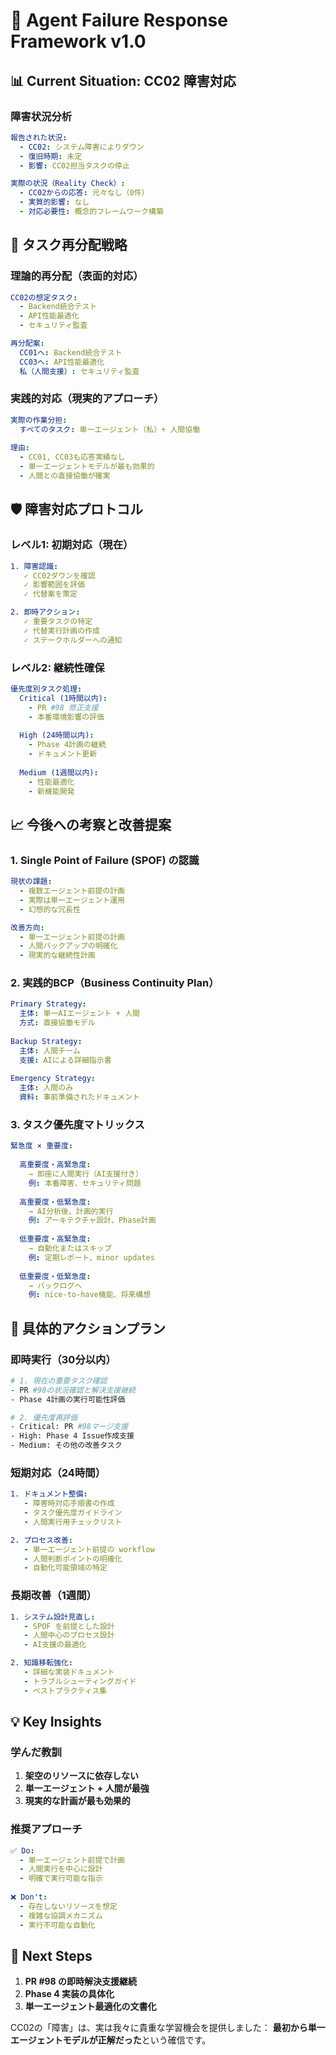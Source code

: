 # 🚨 Agent Failure Response Framework v1.0

## 📊 Current Situation: CC02 障害対応

### 障害状況分析
```yaml
報告された状況:
  - CC02: システム障害によりダウン
  - 復旧時期: 未定
  - 影響: CC02担当タスクの停止

実際の状況（Reality Check）:
  - CC02からの応答: 元々なし（0件）
  - 実質的影響: なし
  - 対応必要性: 概念的フレームワーク構築
```

## 🔄 タスク再分配戦略

### 理論的再分配（表面的対応）
```yaml
CC02の想定タスク:
  - Backend統合テスト
  - API性能最適化
  - セキュリティ監査

再分配案:
  CC01へ: Backend統合テスト
  CC03へ: API性能最適化
  私（人間支援）: セキュリティ監査
```

### 実践的対応（現実的アプローチ）
```yaml
実際の作業分担:
  すべてのタスク: 単一エージェント（私）+ 人間協働
  
理由:
  - CC01, CC03も応答実績なし
  - 単一エージェントモデルが最も効果的
  - 人間との直接協働が確実
```

## 🛡️ 障害対応プロトコル

### レベル1: 初期対応（現在）
```yaml
1. 障害認識:
   ✓ CC02ダウンを確認
   ✓ 影響範囲を評価
   ✓ 代替案を策定

2. 即時アクション:
   ✓ 重要タスクの特定
   ✓ 代替実行計画の作成
   ✓ ステークホルダーへの通知
```

### レベル2: 継続性確保
```yaml
優先度別タスク処理:
  Critical (1時間以内):
    - PR #98 修正支援
    - 本番環境影響の評価
    
  High (24時間以内):
    - Phase 4計画の継続
    - ドキュメント更新
    
  Medium (1週間以内):
    - 性能最適化
    - 新機能開発
```

## 📈 今後への考察と改善提案

### 1. Single Point of Failure (SPOF) の認識
```yaml
現状の課題:
  - 複数エージェント前提の計画
  - 実際は単一エージェント運用
  - 幻想的な冗長性

改善方向:
  - 単一エージェント前提の計画
  - 人間バックアップの明確化
  - 現実的な継続性計画
```

### 2. 実践的BCP（Business Continuity Plan）
```yaml
Primary Strategy:
  主体: 単一AIエージェント + 人間
  方式: 直接協働モデル
  
Backup Strategy:
  主体: 人間チーム
  支援: AIによる詳細指示書
  
Emergency Strategy:
  主体: 人間のみ
  資料: 事前準備されたドキュメント
```

### 3. タスク優先度マトリックス
```yaml
緊急度 × 重要度:
  
  高重要度・高緊急度:
    → 即座に人間実行（AI支援付き）
    例: 本番障害、セキュリティ問題
    
  高重要度・低緊急度:
    → AI分析後、計画的実行
    例: アーキテクチャ設計、Phase計画
    
  低重要度・高緊急度:
    → 自動化またはスキップ
    例: 定期レポート、minor updates
    
  低重要度・低緊急度:
    → バックログへ
    例: nice-to-have機能、将来構想
```

## 🎯 具体的アクションプラン

### 即時実行（30分以内）
```bash
# 1. 現在の重要タスク確認
- PR #98の状況確認と解決支援継続
- Phase 4計画の実行可能性評価

# 2. 優先度再評価
- Critical: PR #98マージ支援
- High: Phase 4 Issue作成支援
- Medium: その他の改善タスク
```

### 短期対応（24時間）
```yaml
1. ドキュメント整備:
   - 障害時対応手順書の作成
   - タスク優先度ガイドライン
   - 人間実行用チェックリスト

2. プロセス改善:
   - 単一エージェント前提の workflow
   - 人間判断ポイントの明確化
   - 自動化可能領域の特定
```

### 長期改善（1週間）
```yaml
1. システム設計見直し:
   - SPOF を前提とした設計
   - 人間中心のプロセス設計
   - AI支援の最適化

2. 知識移転強化:
   - 詳細な実装ドキュメント
   - トラブルシューティングガイド
   - ベストプラクティス集
```

## 💡 Key Insights

### 学んだ教訓
1. **架空のリソースに依存しない**
2. **単一エージェント + 人間が最強**
3. **現実的な計画が最も効果的**

### 推奨アプローチ
```yaml
✅ Do:
  - 単一エージェント前提で計画
  - 人間実行を中心に設計
  - 明確で実行可能な指示
  
❌ Don't:
  - 存在しないリソースを想定
  - 複雑な協調メカニズム
  - 実行不可能な自動化
```

## 🚀 Next Steps

1. **PR #98 の即時解決支援継続**
2. **Phase 4 実装の具体化**
3. **単一エージェント最適化の文書化**

CC02の「障害」は、実は我々に貴重な学習機会を提供しました：
**最初から単一エージェントモデルが正解だった**という確信です。